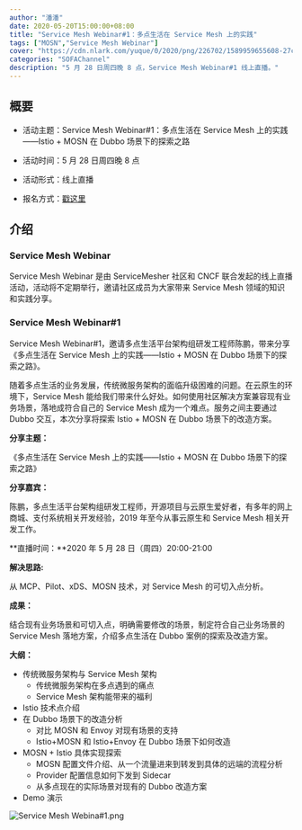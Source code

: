 ```yaml
---
author: "潘潘"
date: 2020-05-20T15:00:00+08:00
title: "Service Mesh Webinar#1：多点生活在 Service Mesh 上的实践"
tags: ["MOSN","Service Mesh Webinar"]
cover: "https://cdn.nlark.com/yuque/0/2020/png/226702/1589959655608-27c7682b-ed23-491a-8d6c-7a6c2ca56457.png"
categories: "SOFAChannel"
description: "5 月 28 日周四晚 8 点，Service Mesh Webinar#1 线上直播。"
---
```


## 概要

- 活动主题：Service Mesh Webinar#1：多点生活在 Service Mesh 上的实践——Istio + MOSN 在 Dubbo 场景下的探索之路

- 活动时间：5 月 28 日周四晚 8 点

- 活动形式：线上直播

- 报名方式：[戳这里](https://tech.antfin.com/community/live/1209)

## 介绍

### Service Mesh Webinar 

Service Mesh Webinar 是由 ServiceMesher 社区和 CNCF 联合发起的线上直播活动，活动将不定期举行，邀请社区成员为大家带来 Service Mesh 领域的知识和实践分享。

### Service Mesh Webinar#1

Service Mesh Webinar#1，邀请多点生活平台架构组研发工程师陈鹏，带来分享《多点生活在 Service Mesh 上的实践——Istio + MOSN 在 Dubbo 场景下的探索之路》。

随着多点生活的业务发展，传统微服务架构的面临升级困难的问题。在云原生的环境下，Service Mesh 能给我们带来什么好处。如何使用社区解决方案兼容现有业务场景，落地成符合自己的 Service Mesh 成为一个难点。服务之间主要通过 Dubbo 交互，本次分享将探索 Istio + MOSN 在 Dubbo 场景下的改造方案。

**分享主题：**

《多点生活在 Service Mesh 上的实践——Istio + MOSN 在 Dubbo 场景下的探索之路》

**分享嘉宾：**

陈鹏，多点生活平台架构组研发工程师，开源项目与云原生爱好者，有多年的网上商城、支付系统相关开发经验，2019 年至今从事云原生和 Service Mesh 相关开发工作。

**直播时间：**2020 年 5 月 28 日（周四）20:00-21:00

**解决思路:**

从 MCP、Pilot、xDS、MOSN 技术，对 Service Mesh 的可切入点分析。

**成果：**

结合现有业务场景和可切入点，明确需要修改的场景，制定符合自己业务场景的 Service Mesh 落地方案，介绍多点生活在 Dubbo 案例的探索及改造方案。

**大纲：**

- 传统微服务架构与 Service Mesh 架构
  - 传统微服务架构在多点遇到的痛点
  - Service Mesh 架构能带来的福利
- Istio 技术点介绍
- 在 Dubbo 场景下的改造分析
  - 对比 MOSN 和 Envoy 对现有场景的支持
  - Istio+MOSN 和 Istio+Envoy 在 Dubbo 场景下如何改造
- MOSN + Istio 具体实现探索
  - MOSN 配置文件介绍、从一个流量进来到转发到具体的远端的流程分析
  - Provider 配置信息如何下发到 Sidecar
  - 从多点现在的实际场景对现有的 Dubbo 改造方案
- Demo 演示

![Service Mesh Webina#1.png](https://intranetproxy.alipay.com/skylark/lark/0/2020/png/180072/1589869144123-c597479f-5f33-469b-85e7-f19abd8a3675.png)
